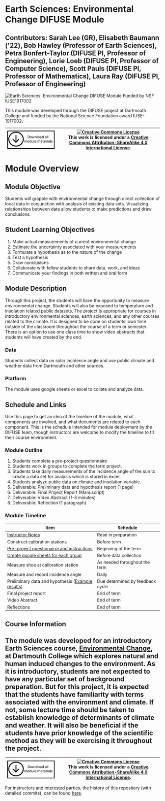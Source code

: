# Earth Sciences: Environmental Change DIFUSE Module

## Contributors: Sarah Lee (GR), Elisabeth Baumann ('22), Bob Hawley (Professor of Earth Sciences), Petra Bonfert-Taylor (DIFUSE PI, Professor of Engineering), Lorie Loeb (DIFUSE PI, Professor of Computer Science), Scott Pauls (DIFUSE PI, Professor of Mathematics), Laura Ray (DIFUSE PI, Professor of Engineering)

![Earth Sciences: Environmental Change DIFUSE Module Funded by NSF IUSE1917002](repository-assests/images/DIFUSE-EARS6.png)

This module was developed through the DIFUSE project at Dartmouth College and funded by the National Science Foundation award IUSE-1917002.


| <a href="https://github.com/difuse-dartmouth/earth-sciences-environmental-change/archive/refs/heads/main.zip"><img src="/repository-assets/images/download-all.png" alt="Download the entire module" align="center" style="width: 4in;"></a>| <a rel="license" href="http://creativecommons.org/licenses/by-sa/4.0/"><img alt="Creative Commons License" style="width=2in" src="https://i.creativecommons.org/l/by-sa/4.0/88x31.png" /><br></a>This work is licensed under a <a rel="license" href="http://creativecommons.org/licenses/by-sa/4.0/">Creative Commons Attribution-ShareAlike 4.0 International License</a>. |
|---------|----------|


# Module Overview
## Module Objective 
Students will grapple with environmental change through direct collection of local data in conjunction with analysis of existing data sets.  Visualizing relationships between data allow students to make predictions and draw conclusions.

## Student Learning Objectives
1. Make actual measurements of current environmental change
2. Estimate the uncertainty associated with your measurements
3. Formulate a hypothesis as to the nature of the change
4. Test a hypothesis
5. Draw conclusions
6. Collaborate with fellow students to share data, work, and ideas
7. Communicate your findings in both written and oral form

## Module Description
Through this project, the students will have the opportunity to measure environmental change. Students will also be exposed to temperature and insolation related public datasets. The project is appropriate for courses in introductory environmental sciences, earth sciences, and any other courses related to the climate. It is designed to be done on students’ own time outside of the classroom throughout the course of a term or semester. There is an option to use one class time to show video abstracts that students will have created by the end.

### Data
Students collect data on solar incidence angle and use public climate and weather data from Dartmouth and other sources.

### Platform
The module uses google sheets or excel to collate and analyze data.

## Schedule and Links

Use this page to get an idea of the timeline of the module, what components are involved, and what documents are related to each component. This is the schedule intended for module deployment by the DIFUSE team, though instructors are welcome to modify the timeline to fit their course environment.

### Module Outline
1. Students complete a pre-project questionnaire
2. Students work in groups to complete the term project.
3. Students take daily measurements of the incidence angle of the sun to create a data set for analysis which is stored in excel.
4. Students analyze public data on climate and insolation variable.
5. Deliverable: Preliminary data and hypothesis report (1 page)
6. Deliverable: Final Project Report (Manuscript)
7. Deliverable: Video Abstract (1-3 minutes)
8. Deliverable: Reflection (1 paragraph)

### Module Timeline

| Item                                | Schedule                         |
|-------------------------------------|----------------------------------|
| [Instructor Notes](completed_module/logistics/032020_EARS6_InstructorNotes.docx)| Read in preparation |
| Construct calibration stations      | Before term                      |
| [Pre-project questionairre and instructions](completed_module/components/032020_EARS6_StudentInstructions.docx)| Beginning of the term            |
| [Create google sheets for each group](completed_module/components/032020_EARS6_ExampleDataStructure.xlsx) | Before data collection           |
| Measure shoe at calibration station | As needed throughout the term    |
| Measure and record incidence angle  | Daily                            |
| Preliminary data and hypothesis ([Example results](completed_module/components/032020_EARS6_ExampleDataStructure.xlsx))     | Due determined by feedback cycle |
| Final project report                | End of term                      |
| Video Abstract                      | End of term                      |
| Reflections                         | End of term                      |

## Course Information

The module was developed for an introductory Earth Sciences course, <a href="http://dartmouth.smartcatalogiq.com/current/orc/Departments-Programs-Undergraduate/Earth-Sciences/EARS-Earth-Sciences-Undergraduate/EARS-6">Environmental Change</a>, at Dartmouth College which explores natural and human induced changes to the environment.  As it is introductory, students are not expected to have any particular set of background preparation.  But for this project, it is expected that the students have familiarity with terms associated with the environment and climate. If not, some lecture time should be taken to establish knowledge of determinants of climate and weather. It will also be beneficial if the students have prior knowledge of the scientific method as they will be exercising it throughout the project.
---

| <a href="https://github.com/difuse-dartmouth/earth-sciences-environmental-change/archive/refs/heads/main.zip"><img src="/repository-assets/images/download-all.png" alt="Download the entire module" align="center" style="width: 4in;"></a>| <a rel="license" href="http://creativecommons.org/licenses/by-sa/4.0/"><img alt="Creative Commons License" style="width=2in" src="https://i.creativecommons.org/l/by-sa/4.0/88x31.png" /><br></a>This work is licensed under a <a rel="license" href="http://creativecommons.org/licenses/by-sa/4.0/">Creative Commons Attribution-ShareAlike 4.0 International License</a>. |
|---------|----------|

For instructors and interested parties, the history of this repository (with detailed commits), can be found [here](https://github.com/difuse-dartmouth/earth-sciences-environmental-change/commits/main/).


